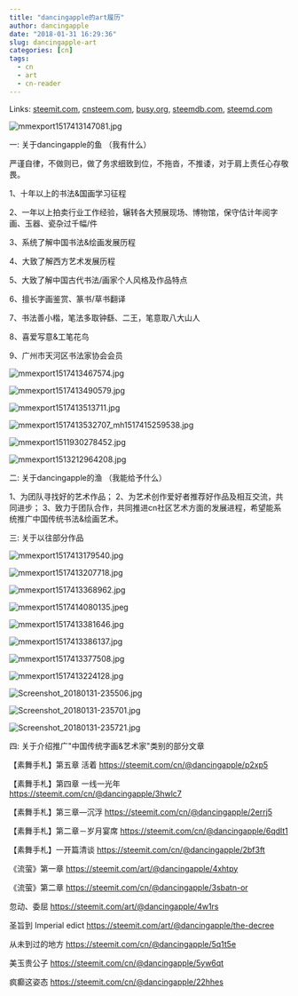```yaml
---
title: "dancingapple的art履历"
author: dancingapple
date: "2018-01-31 16:29:36"
slug: dancingapple-art
categories: [cn]
tags: 
  - cn
  - art
  - cn-reader
---
```


Links: [steemit.com](https://steemit.com/cn/@dancingapple/dancingapple-art), [cnsteem.com](https://cnsteem.com/cn/@dancingapple/dancingapple-art), [busy.org](https://busy.org/cn/@dancingapple/dancingapple-art), [steemdb.com](https://steemdb.com/cn/@dancingapple/dancingapple-art), [steemd.com](https://steemd.com/cn/@dancingapple/dancingapple-art)

![mmexport1517413147081.jpg](https://steemitimages.com/DQmbKEr9NRPbf5zGF4JM1ipJiiBVpXrhhwcbxrQ938vavHL/mmexport1517413147081.jpg)

一:
关于dancingapple的鱼
（我有什么）

严谨自律，不做则已，做了务求细致到位，不拖沓，不推诿，对于肩上责任心存敬畏。

1、十年以上的书法&国画学习征程

2、一年以上拍卖行业工作经验，辗转各大预展现场、博物馆，保守估计年阅字画、玉器、瓷杂过千幅/件

3、系统了解中国书法&绘画发展历程

4、大致了解西方艺术发展历程

5、大致了解中国古代书法/画家个人风格及作品特点

6、擅长字画鉴赏、篆书/草书翻译

7、书法善小楷，笔法多取钟繇、二王，笔意取八大山人

8、喜爱写意&工笔花鸟

9、广州市天河区书法家协会会员

![mmexport1517413467574.jpg](https://steemitimages.com/DQmQqH9SnjSYUTN8QUPUcjjyzJpjirdYGaqXtPDF9taPJDX/mmexport1517413467574.jpg)

![mmexport1517413490579.jpg](https://steemitimages.com/DQmNUNnwEtpj9pn9zupcgWNifSK7yoSbPzDcGNDBQmGTwGW/mmexport1517413490579.jpg)

![mmexport1517413513711.jpg](https://steemitimages.com/DQmNvtJjiUXER9G5U85urmFurPa8m7PLrq7YFroa91NvDfS/mmexport1517413513711.jpg)

![mmexport1517413532707_mh1517415259538.jpg](https://steemitimages.com/DQmZjDcyDMo634EmhR1WaN4bsTc8E6nCugsdKS4fu9WQvQu/mmexport1517413532707_mh1517415259538.jpg)

![mmexport1511930278452.jpg](https://steemitimages.com/DQmayuAFg8z38nTUPq3QxYMFC1n9nWFe3LGzv5EggABB32C/mmexport1511930278452.jpg)

![mmexport1513212964208.jpg](https://steemitimages.com/DQmX5jieQXfCzC9vs8hwZALSakPomDGmp66z3TkbYDNQLuZ/mmexport1513212964208.jpg)


二:
关于dancingapple的渔
（我能给予什么）

1、为团队寻找好的艺术作品；
2、为艺术创作爱好者推荐好作品及相互交流，共同进步；
3、致力于团队合作，共同推进cn社区艺术方面的发展进程，希望能系统推广中国传统书法&绘画艺术。

三:
关于以往部分作品

![mmexport1517413179540.jpg](https://steemitimages.com/DQmfY2mNXTPU49uL4p6uGMnyh9H4s2mgu3d8RbebbsZQfcG/mmexport1517413179540.jpg)

![mmexport1517413207718.jpg](https://steemitimages.com/DQmWUCvePhUCt5QxGUaJS9o2crFzyJZBzR9J5RJpJ4qfgv3/mmexport1517413207718.jpg)

![mmexport1517413368962.jpg](https://steemitimages.com/DQmY442HWwTv8t64XKBWJpTeeNyQYkx2WYPii3EqNQFQL4r/mmexport1517413368962.jpg)

![mmexport1517414080135.jpeg](https://steemitimages.com/DQmdVUu9vAdtpDrZcDa4NdyAuMrrWcEisgVTNMdwp6G8fdf/mmexport1517414080135.jpeg)

![mmexport1517413381646.jpg](https://steemitimages.com/DQmRN7kgn2FHnJHgEztT6YdkLE3jidMzyz7pMeSEiMwcERV/mmexport1517413381646.jpg)

![mmexport1517413386137.jpg](https://steemitimages.com/DQmd8SuGANAopFWaWcwE8UouZTjJFcYKkm1tgUT3N91qRAq/mmexport1517413386137.jpg)

![mmexport1517413377508.jpg](https://steemitimages.com/DQmc2fHF252poBFoLHypTYXz3nbbsMehwj3ntqqtQaSkTmC/mmexport1517413377508.jpg)

![mmexport1517413224128.jpg](https://steemitimages.com/DQmesPuAw9mCWBZ9ZcS2dqQTqSoSvB3C6LDCuyqZUkBn57r/mmexport1517413224128.jpg)

![Screenshot_20180131-235506.jpg](https://steemitimages.com/DQmNoUMKoxm6Qhzwg3vYtWALEXbNinjv793rmn32vRk977d/Screenshot_20180131-235506.jpg)

![Screenshot_20180131-235701.jpg](https://steemitimages.com/DQmNVSSUSc2ykHkQSgTbam9ygQu2aNpJxm82c3RXts6zJm1/Screenshot_20180131-235701.jpg)

![Screenshot_20180131-235721.jpg](https://steemitimages.com/DQmTtP2SJ1FsZmmGeSHhnjwSBz35dQYYwCcyZ42S8ht7WQp/Screenshot_20180131-235721.jpg)

四:
关于介绍推广"中国传统字画&艺术家"类别的部分文章


【素舞手札】第五章 活着
https://steemit.com/cn/@dancingapple/p2xp5

【素舞手札】第四章 一线一光年
https://steemit.com/cn/@dancingapple/3hwlc7

【素舞手札】第三章—沉浮
https://steemit.com/cn/@dancingapple/2errj5

【素舞手札】第二章－岁月宴席
https://steemit.com/cn/@dancingapple/6qdlt1

【素舞手札】一开篇清谈
https://steemit.com/cn/@dancingapple/2bf3ft

《流萤》第一章
https://steemit.com/art/@dancingapple/4xhtpy

《流萤》第二章
https://steemit.com/cn/@dancingapple/3sbatn-or

忽动、委屈
https://steemit.com/art/@dancingapple/4w1rs

圣旨到 Imperial edict
https://steemit.com/art/@dancingapple/the-decree

从未到过的地方
https://steemit.com/cn/@dancingapple/5q1t5e

美玉贵公子
https://steemit.com/cn/@dancingapple/5yw6qt

疯癫这姿态
https://steemit.com/cn/@dancingapple/22hhes
